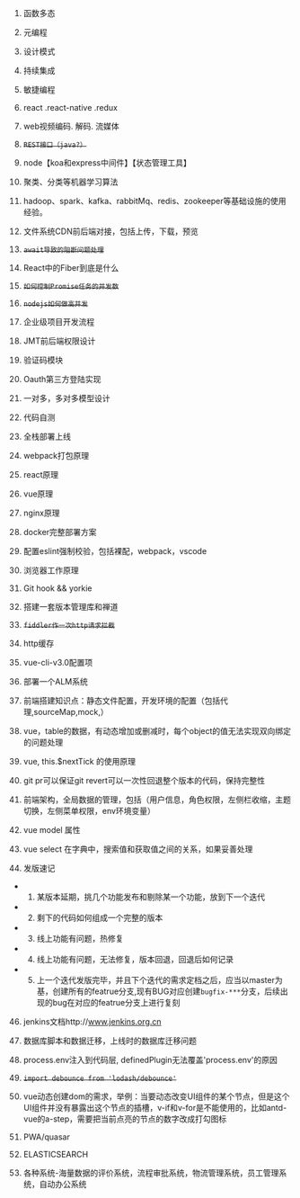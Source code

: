 
1. 函数多态

2. 元编程

3. 设计模式

4. 持续集成

5. 敏捷编程

7. react .react-native .redux

8. web视频编码. 解码. 流媒体

9. ~~`REST接口（java?）`~~

10. node【koa和express中间件】【状态管理工具】

11. 聚类、分类等机器学习算法

12. hadoop、spark、kafka、rabbitMq、redis、zookeeper等基础设施的使用经验。

13. 文件系统CDN前后端对接，包括上传，下载，预览

14. ~~`await导致的阻断问题处理`~~

15. React中的Fiber到底是什么

16. ~~`如何控制Promise任务的并发数`~~

17. ~~`nodejs如何做高并发`~~

18. 企业级项目开发流程

19. JMT前后端权限设计

20. 验证码模块

21. Oauth第三方登陆实现

22. 一对多，多对多模型设计

23. 代码自测

24. 全栈部署上线

25. webpack打包原理

26. react原理

27. vue原理

28. nginx原理

29. docker完整部署方案

30. 配置eslint强制校验，包括裸配，webpack，vscode

31. 浏览器工作原理

32. Git hook && yorkie

33. 搭建一套版本管理库和禅道

34. ~~`fiddler作一次http请求拦截`~~

35. http缓存

36. vue-cli-v3.0配置项

37. 部署一个ALM系统

38. 前端搭建知识点：静态文件配置，开发环境的配置（包括代理,sourceMap,mock,）

39. vue，table的数据，有动态增加或删减时，每个object的值无法实现双向绑定的问题处理

40. vue, this.$nextTick 的使用原理

41. git pr可以保证git revert可以一次性回退整个版本的代码，保持完整性

42. 前端架构，全局数据的管理，包括（用户信息，角色权限，左侧栏收缩，主题切换，左侧菜单权限，env环境变量）

43. vue model 属性

44. vue select 在字典中，搜索值和获取值之间的关系，如果妥善处理

45. 发版速记
- 1. 某版本延期，挑几个功能发布和剔除某一个功能，放到下一个迭代
- 2. 剩下的代码如何组成一个完整的版本
- 3. 线上功能有问题，热修复
- 4. 线上功能有问题，无法修复，版本回退，回退后如何记录
- 5. 上一个迭代发版完毕，并且下个迭代的需求定档之后，应当以master为基，创建所有的featrue分支,现有BUG对应创建`bugfix-***`分支，后续出现的bug在对应的featrue分支上进行复刻

46. jenkins文档http://www.jenkins.org.cn

47. 数据库脚本和数据迁移，上线时的数据库迁移问题

48. process.env注入到代码层, definedPlugin无法覆盖'process.env'的原因

49. ~~`import debounce from 'lodash/debounce'`~~

50. vue动态创建dom的需求，举例：当要动态改变UI组件的某个节点，但是这个UI组件并没有暴露出这个节点的插槽，v-if和v-for是不能使用的，比如antd-vue的a-step，需要把当前点亮的节点的数字改成打勾图标

51. PWA/quasar

52. ELASTICSEARCH

53. 各种系统-海量数据的评价系统，流程审批系统，物流管理系统，员工管理系统，自动办公系统
